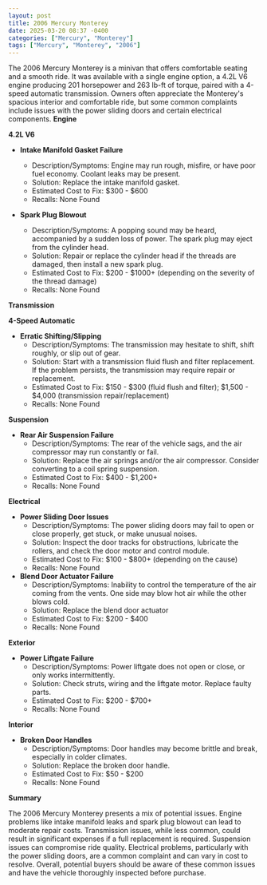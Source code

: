 ```yaml
---
layout: post
title: 2006 Mercury Monterey
date: 2025-03-20 08:37 -0400
categories: ["Mercury", "Monterey"]
tags: ["Mercury", "Monterey", "2006"]
---
```

The 2006 Mercury Monterey is a minivan that offers comfortable seating and a smooth ride. It was available with a single engine option, a 4.2L V6 engine producing 201 horsepower and 263 lb-ft of torque, paired with a 4-speed automatic transmission. Owners often appreciate the Monterey's spacious interior and comfortable ride, but some common complaints include issues with the power sliding doors and certain electrical components.
**Engine**

**4.2L V6**

*   **Intake Manifold Gasket Failure**
    *   Description/Symptoms: Engine may run rough, misfire, or have poor fuel economy. Coolant leaks may be present.
    *   Solution: Replace the intake manifold gasket.
    *   Estimated Cost to Fix: $300 - $600
    *   Recalls: None Found

*   **Spark Plug Blowout**
    *   Description/Symptoms: A popping sound may be heard, accompanied by a sudden loss of power. The spark plug may eject from the cylinder head.
    *   Solution: Repair or replace the cylinder head if the threads are damaged, then install a new spark plug.
    *   Estimated Cost to Fix: $200 - $1000+ (depending on the severity of the thread damage)
    *   Recalls: None Found

**Transmission**

**4-Speed Automatic**

*   **Erratic Shifting/Slipping**
    *   Description/Symptoms: The transmission may hesitate to shift, shift roughly, or slip out of gear.
    *   Solution: Start with a transmission fluid flush and filter replacement. If the problem persists, the transmission may require repair or replacement.
    *   Estimated Cost to Fix: $150 - $300 (fluid flush and filter); $1,500 - $4,000 (transmission repair/replacement)
    *   Recalls: None Found

**Suspension**

*   **Rear Air Suspension Failure**
    *   Description/Symptoms: The rear of the vehicle sags, and the air compressor may run constantly or fail.
    *   Solution: Replace the air springs and/or the air compressor. Consider converting to a coil spring suspension.
    *   Estimated Cost to Fix: $400 - $1,200+
    *   Recalls: None Found

**Electrical**

*   **Power Sliding Door Issues**
    *   Description/Symptoms: The power sliding doors may fail to open or close properly, get stuck, or make unusual noises.
    *   Solution: Inspect the door tracks for obstructions, lubricate the rollers, and check the door motor and control module.
    *   Estimated Cost to Fix: $100 - $800+ (depending on the cause)
    *   Recalls: None Found
*   **Blend Door Actuator Failure**
    *   Description/Symptoms: Inability to control the temperature of the air coming from the vents. One side may blow hot air while the other blows cold.
    *   Solution: Replace the blend door actuator
    *   Estimated Cost to Fix: $200 - $400
    *   Recalls: None Found

**Exterior**

*   **Power Liftgate Failure**
    *   Description/Symptoms: Power liftgate does not open or close, or only works intermittently.
    *   Solution: Check struts, wiring and the liftgate motor. Replace faulty parts.
    *   Estimated Cost to Fix: $200 - $700+
    *   Recalls: None Found

**Interior**

*   **Broken Door Handles**
    *   Description/Symptoms: Door handles may become brittle and break, especially in colder climates.
    *   Solution: Replace the broken door handle.
    *   Estimated Cost to Fix: $50 - $200
    *   Recalls: None Found

**Summary**

The 2006 Mercury Monterey presents a mix of potential issues. Engine problems like intake manifold leaks and spark plug blowout can lead to moderate repair costs. Transmission issues, while less common, could result in significant expenses if a full replacement is required. Suspension issues can compromise ride quality. Electrical problems, particularly with the power sliding doors, are a common complaint and can vary in cost to resolve. Overall, potential buyers should be aware of these common issues and have the vehicle thoroughly inspected before purchase.

